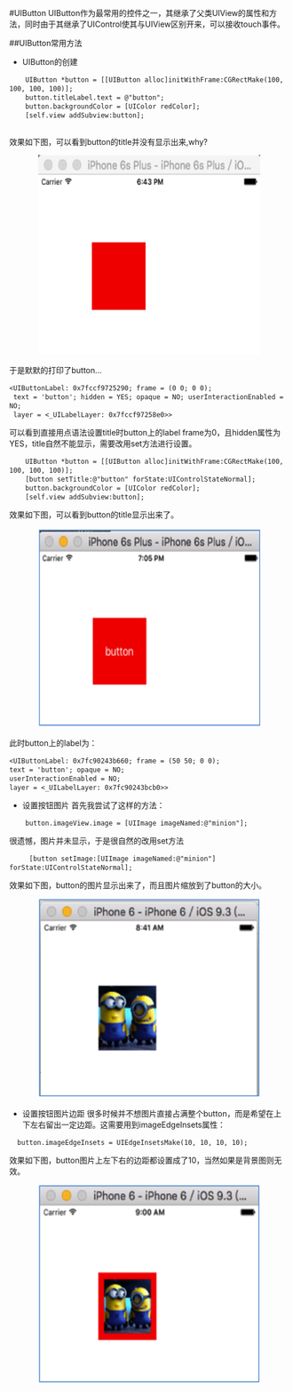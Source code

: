 #UIButton
UIButton作为最常用的控件之一，其继承了父类UIView的属性和方法，同时由于其继承了UIControl使其与UIView区别开来，可以接收touch事件。

##UIButton常用方法

- UIButton的创建

```objc
    UIButton *button = [[UIButton alloc]initWithFrame:CGRectMake(100, 100, 100, 100)];
    button.titleLabel.text = @"button";
    button.backgroundColor = [UIColor redColor];
    [self.view addSubview:button];
    
```
效果如下图，可以看到button的title并没有显示出来,why?
<div align="center">
<img src = "assets/pic2-1.png" width="400" height="360"</>
</div>


于是默默的打印了button...
```objc
<UIButtonLabel: 0x7fccf9725290; frame = (0 0; 0 0);
 text = 'button'; hidden = YES; opaque = NO; userInteractionEnabled = NO; 
 layer = <_UILabelLayer: 0x7fccf97258e0>>
```
可以看到直接用点语法设置title时button上的label frame为0，且hidden属性为YES，title自然不能显示，需要改用set方法进行设置。
```objc
    UIButton *button = [[UIButton alloc]initWithFrame:CGRectMake(100, 100, 100, 100)];
    [button setTitle:@"button" forState:UIControlStateNormal];
    button.backgroundColor = [UIColor redColor];
    [self.view addSubview:button];
```
效果如下图，可以看到button的title显示出来了。
<div align="center">
<img src = "assets/pic2-2.png" width="400" height="360"</>
</div>

此时button上的label为：
```objc
<UIButtonLabel: 0x7fc90243b660; frame = (50 50; 0 0); 
text = 'button'; opaque = NO; 
userInteractionEnabled = NO;
layer = <_UILabelLayer: 0x7fc90243bcb0>>

```

- 设置按钮图片
首先我尝试了这样的方法：
```objc
    button.imageView.image = [UIImage imageNamed:@"minion"];
```
很遗憾，图片并未显示，于是很自然的改用set方法
```objc
     [button setImage:[UIImage imageNamed:@"minion"] forState:UIControlStateNormal];
```
效果如下图，button的图片显示出来了，而且图片缩放到了button的大小。

<div align="center">
<img src = "assets/pic2-3.png" width="400" height="360"</>
</div>

- 设置按钮图片边距
很多时候并不想图片直接占满整个button，而是希望在上下左右留出一定边距。这需要用到imageEdgeInsets属性：
```objc
  button.imageEdgeInsets = UIEdgeInsetsMake(10, 10, 10, 10);
```
效果如下图，button图片上左下右的边距都设置成了10，当然如果是背景图则无效。
<div align="center">
<img src = "assets/pic2-4.png" width="400" height="360"</>
</div>








